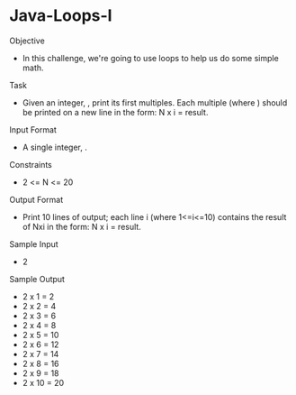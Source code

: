 # Java-Loops-I
 Objective 
- In this challenge, we're going to use loops to help us do some simple math.

Task 
- Given an integer, , print its first  multiples. Each multiple  (where ) should be printed on a new line in the form: N x i = result.

Input Format

- A single integer, .

Constraints
- 2 <= N <= 20

Output Format

- Print 10 lines of output; each line i (where 1<=i<=10) contains the result of Nxi in the form: 
  N x i = result.

Sample Input
- 2

Sample Output
- 2 x 1 = 2
- 2 x 2 = 4
- 2 x 3 = 6
- 2 x 4 = 8
- 2 x 5 = 10
- 2 x 6 = 12
- 2 x 7 = 14
- 2 x 8 = 16
- 2 x 9 = 18
- 2 x 10 = 20
